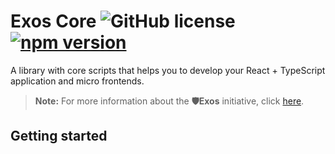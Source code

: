 # Exos Core ![GitHub license](https://img.shields.io/badge/license-MIT-blue.svg) [![npm version](https://img.shields.io/npm/v/exos-core.svg?style=flat)](https://www.npmjs.com/package/exos-core)

A library with core scripts that helps you to develop your React + TypeScript application and micro frontends.

> **Note:** For more information about the **🛡️Exos** initiative, click [here](https://github.com/nanovazquez/exos).

## Getting started
